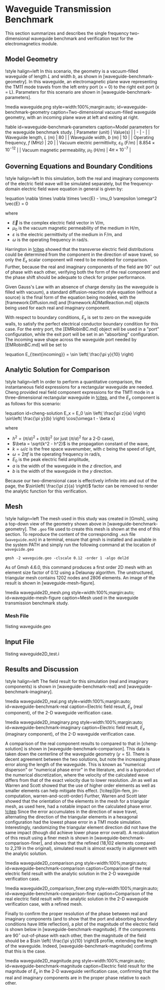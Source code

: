 # Waveguide Transmission Benchmark

This section summarizes and describes the single frequency two-dimensional
waveguide benchmark and verification test for the electromagnetics module.

## Model Geometry

!style halign=left
In this scenario, the geometry is a vacuum-filled waveguide of length $L$ and width
$b$, as shown in [waveguide-benchmark-geometry]. In this waveguide,
an electromagnetic plane wave representing the TM11 mode travels from the left
entry port (x = 0) to the right exit port (x = L). Parameters for this scenario
are shown in [waveguide-benchmark-parameters].

!media waveguide.png
       style=width:100%;margin:auto;
       id=waveguide-benchmark-geometry
       caption=Two-dimensional vacuum-filled waveguide geometry, with an incoming plane wave at left and exiting at right.

!table id=waveguide-benchmark-parameters caption=Model parameters for the waveguide benchmark study.
| Parameter (unit) | Value(s) |
| - | - |
| Waveguide length, $L$ (m) | 80 |
| Waveguide width, $b$ (m) | 10 |
| Operating frequency, $f$ (MHz) | 20 |
| Vacuum electric permittivity, $\varepsilon_0$ (F/m) | $8.854 \times 10^{-12}$ |
| Vacuum magnetic permeability, $\mu_0$ (H/m) | $4 \pi \times 10^{-7}$ |

## Governing Equations and Boundary Conditions

!style halign=left
In this simulation, both the real and imaginary components of the electric field
wave will be simulated separately, but the frequency-domain electric field wave
equation in general is given by:

!equation
\nabla \times \nabla \times \vec{E} - \mu_0 \varepsilon \omega^2 \vec{E} = 0

where

- $\vec{E}$ is the complex electric field vector in V/m,
- $\mu_0$ is the vacuum magnetic permeability of the medium in H/m,
- $\varepsilon$ is the electric permittivity of the medium in F/m, and
- $\omega$ is the operating frequency in rad/s.

Harrington in [!citep](harrington-eigenvalues) showed that the transverse electric
field distributions could be determined from the component in the direction of
wave travel, so only the $E_x$ scalar component will need to be modeled for
comparison. Further, because the real and imaginary components of the field are
90$^{\circ}$ out of phase with each other, verifying both the form of the real
component and the phase shift should be adequate to check for proper performance.

Given Gauss's Law with an absence of charge density (as the waveguide is filled
with vacuum), a standard diffusion-reaction style equation (without a source) is
the final form of the equation being modeled, with the [framework:Diffusion.md] and
[framework:ADMatReaction.md] objects being used for each real and imaginary component.

With respect to boundary conditions, $E_x$ is set to zero on the waveguide walls,
to satisfy the perfect electrical conductor boundary condition for this case. For
the entry port, the [EMRobinBC.md] object will be used in a "port" configuration,
while the exit port will be set in an "absorbing" configuration. The incoming wave
shape across the waveguide port needed by [EMRobinBC.md] will be set to

!equation
E_{\text{incoming}} = \sin \left( \frac{\pi y}{10} \right)

## Analytic Solution for Comparison

!style halign=left
In order to perform a quantitative comparison, the instantaneous field expressions
for a rectangular waveguide are needed. Cheng provided real field component
expressions for the TM11 mode in a three-dimensional rectangular waveguide in
[!citep](cheng), and the $E_x$ component is as follows for this scenario:

!equation id=cheng-solution
E_x = E_0 \sin \left( \frac{\pi z}{a} \right) \sin\left( \frac{\pi y}{b} \right) \cos(\omega t - \beta x)

where

- $h^2 = (\pi / a)^2 + (\pi / b)^2$ (or just $(\pi / a)^2$ for a 2-D case),
- $\beta = \sqrt{k^2 - h^2}$ is the propagation constant of the wave,
- $k = \omega / c$ is the free space wavenumber, with $c$ being the speed of light,
- $\omega = 2 \pi f$ is the operating frequency in rad/s,
- $E_0$ is the peak electric field amplitude,
- $a$ is the width of the waveguide in the $z$ direction, and
- $b$ is the width of the waveguide in the $y$ direction.

Because our two-dimensional case is effectively infinite into and out of the page,
the $\sin\left( \frac{\pi z}{a} \right)$ factor can be removed to render the
analytic function for this verification.

## Mesh

!style halign=left
The mesh used in this study was created in [Gmsh], using a top-down view of the
geometry shown above in [waveguide-benchmark-geometry]. The `.geo` file used to
create this mesh is shown at the end of this section. To reproduce the content of
the corresponding `.msh` file (`waveguide.msh`) in a terminal, ensure that
gmsh is installed and available in the system PATH and simply run the following
command at the location of `waveguide.geo`

```
gmsh -2 waveguide.geo -clscale 0.12 -order 1 -algo del2d
```

As of Gmsh 4.6.0, this command produces a first order 2D mesh with an element
size factor of 0.12 using a Delaunay algorithm. The unstructured, triangular
mesh contains 1202 nodes and 2806 elements. An image of the result is shown in
[waveguide-mesh-figure].

!media waveguide2D_mesh.png
       style=width:100%;margin:auto;
       id=waveguide-mesh-figure
       caption=Mesh used in the waveguide transmission benchmark study.

### Mesh File

!listing waveguide.geo

## Input File

!listing waveguide2D_test.i

## Results and Discussion

!style halign=left
The field result for this simulation (real and imaginary components) is shown in
[waveguide-benchmark-real] and [waveguide-benchmark-imaginary].

!media waveguide2D_real.png
       style=width:100%;margin:auto;
       id=waveguide-benchmark-real
       caption=Electric field result, $E_x$ (real component), of the 2-D waveguide verification case.

!media waveguide2D_imaginary.png
       style=width:100%;margin:auto;
       id=waveguide-benchmark-imaginary
       caption=Electric field result, $E_x$ (imaginary component), of the 2-D waveguide verification case.

A comparison of the real component results to compared to that in [cheng-solution]
is shown in [waveguide-benchmark-comparison]. This data is taken down the centerline
of the waveguide geometry ($y = 5$). There is decent agreement between the two
solutions, but note the increasing phase error along the length of the waveguide.
This is known as "numerical disperson" or "numerical phase error" in the literature,
and is a byproduct of the numerical discretization, where the velocity of the
calculated wave differs from that of the exact velocity due to lower resolution.
Jin as well as Warren and Scott showed that the use of higher order elements as
well as smaller elements can help mitigate this effect.
[!citep](jin-fem, jin-computation, warren-and-scott-order) Further, Warren and
Scott later showed that the orientation of the elements in the mesh for a triangular
mesh, as used here, had a notable impact on the calculated phase error.
[!citep](warren-and-scott-mesh) Since the error accumulates in the direction of
wave travel, alternating the direction of the triangular elements in a hexagonal
configuration had the lowest phase error in a TM1 mode simulation. Interestingly,
randomizing the triangular element direction did not have the same impact (though
did achieve lower phase error overall). A recalculation of this result using a
finer mesh is shown in [waveguide-benchmark-comparison-finer], and shows that
the refined (18,102 elements compared to 2,219 in the original), simulated result
is almost exactly in alignment with the analytic solution.

!media waveguide2D_comparison.png
       style=width:100%;margin:auto;
       id=waveguide-benchmark-comparison
       caption=Comparison of the real electric field result with the analytic solution in the 2-D waveguide verification case.

!media waveguide2D_comparison_finer.png
       style=width:100%;margin:auto;
       id=waveguide-benchmark-comparison-finer
       caption=Comparison of the real electric field result with the analytic solution in the 2-D waveguide verification case, with a refined mesh.

Finally to confirm the proper resolution of the phase between real and imaginary
components (and to show that the port and absorbing boundary conditions have little
reflection), a plot of the magnitude of the electric field is shown below in
[waveguide-benchmark-magnitude]. If the components are 90$^{\circ}$ out-of-phase
with each other, then the magnitude of the field should be a
$\sin \left( \frac{\pi y}{10} \right)$ profile, extending the length of the
waveguide. Indeed, [waveguide-benchmark-magnitude] confirms that this is the case.

!media waveguide2D_magnitude.png
       style=width:100%;margin:auto;
       id=waveguide-benchmark-magnitude
       caption=Electric field result for the magnitude of $E_x$ in the 2-D waveguide verification case, confirming that the real and imaginary components are in the proper phase relative to each other.
